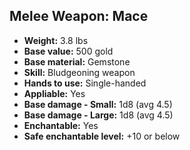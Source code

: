 ## Melee Weapon: Mace
- **Weight:** 3.8 lbs
- **Base value:** 500 gold
- **Base material:** Gemstone
- **Skill:** Bludgeoning weapon
- **Hands to use:** Single-handed
- **Appliable:** Yes
- **Base damage - Small:** 1d8 (avg 4.5)
- **Base damage - Large:** 1d8 (avg 4.5)
- **Enchantable:** Yes
- **Safe enchantable level:** +10 or below
